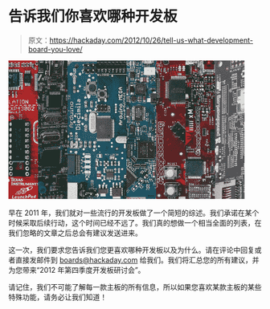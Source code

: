 # 告诉我们你喜欢哪种开发板

> 原文：<https://hackaday.com/2012/10/26/tell-us-what-development-board-you-love/>

[![](img/ec84556393ae1acfce5b6758b6ccf978.png "development")](http://hackaday.com/wp-content/uploads/2012/10/development.jpg)

早在 2011 年，我们就对一些流行的开发板做了一个简短的综述。我们承诺在某个时候采取后续行动，这个时间已经不远了。我们真的想做一个相当全面的列表，在我们忽略的文章之后总会有建议发送进来。

这一次，我们要求您告诉我们您更喜欢哪种开发板以及为什么。请在评论中回复或者直接发邮件到 boards@hackaday.com 给我们。我们将汇总您的所有建议，并为您带来“2012 年第四季度开发板研讨会”。

请记住，我们不可能了解每一款主板的所有信息，所以如果您喜欢某款主板的某些特殊功能，请务必让我们知道！